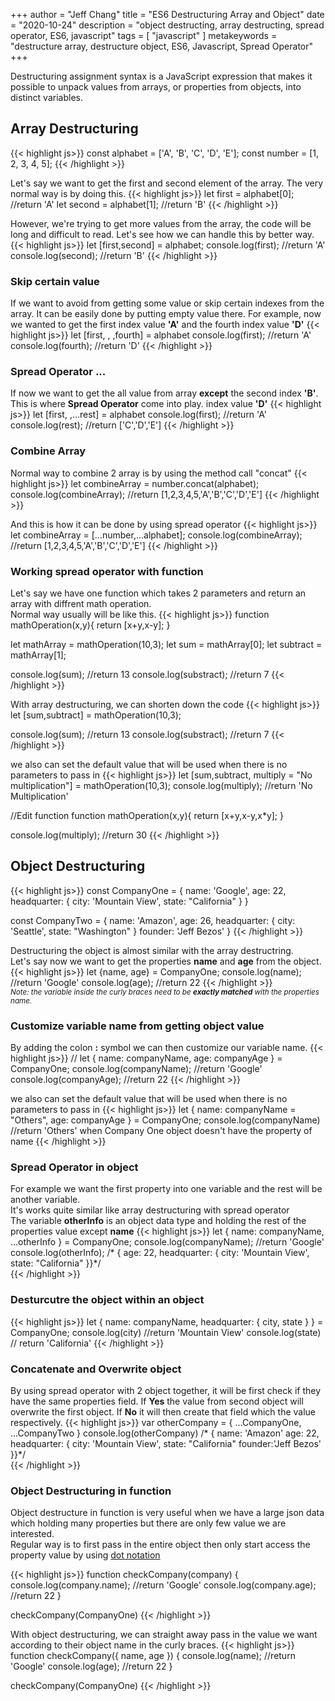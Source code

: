 +++
author = "Jeff Chang"
title = "ES6 Destructuring Array and Object"
date = "2020-10-24"
description = "object destructing, array destructing, spread operator, ES6, javascript"
tags = [
    "javascript"
]
metakeywords = "destructure array, destructure object, ES6, Javascript, Spread Operator"
+++

Destructuring assignment syntax is a JavaScript expression that makes it possible to unpack values from arrays, or properties from objects, into distinct variables.
<!--more-->


## Array Destructuring
{{< highlight js>}}
const alphabet = ['A', 'B', 'C', 'D', 'E'];
const number = [1, 2, 3, 4, 5];
{{< /highlight >}}

Let's say we want to get the first and second element of the array. The very normal way is by doing this.
{{< highlight js>}}
let first = alphabet[0]; //return 'A'
let second = alphabet[1]; //return 'B'
{{< /highlight >}}

However, we're trying to get more values from the array, the code will be long and difficult to read. 
Let's see how we can handle this by better way. 
{{< highlight js>}}
let [first,second] = alphabet;
console.log(first); //return 'A'
console.log(second); //return 'B'
{{< /highlight >}}

### Skip certain value 
If we want to avoid from getting some value or skip certain indexes from the array. It can be easily done by putting empty value there. For example, now we wanted to get the first index value **'A'** and the fourth index value **'D'**
{{< highlight js>}}
let [first, , ,fourth] = alphabet
console.log(first); //return 'A'
console.log(fourth); //return 'D'
{{< /highlight >}}

### Spread Operator ...
If now we want to get the all value from array **except** the second index **'B'**. This is where **Spread Operator** come into play.
index value **'D'**
{{< highlight js>}}
let [first, ,...rest] = alphabet
console.log(first); //return 'A'
console.log(rest); //return ['C','D','E']
{{< /highlight >}}

### Combine Array
Normal way to combine 2 array is by using the method call "concat"
{{< highlight js>}}
let combineArray = number.concat(alphabet);
console.log(combineArray); //return [1,2,3,4,5,'A','B','C','D','E']
{{< /highlight >}}


And this is how it can be done by using spread operator
{{< highlight js>}}
let combineArray = [...number,...alphabet];
console.log(combineArray); //return [1,2,3,4,5,'A','B','C','D','E']
{{< /highlight >}}

### Working spread operator with function
Let's say we have one function which takes 2 parameters and return an array with diffrent math operation. <br/>
Normal way usually will be like this. 
{{< highlight js>}}
function mathOperation(x,y){
     return [x+y,x-y];
}

let mathArray = mathOperation(10,3);
let sum = mathArray[0];
let subtract = mathArray[1];

console.log(sum); //return 13
console.log(substract); //return 7
{{< /highlight >}}

With array destructuring, we can shorten down the code
{{< highlight js>}}
let [sum,subtract] = mathOperation(10,3);

console.log(sum); //return 13
console.log(substract); //return 7
{{< /highlight >}}

we also can set the default value that will be used when there is no parameters to pass in
{{< highlight js>}}
let [sum,subtract, multiply = "No multiplication"] = mathOperation(10,3);
console.log(multiply); //return 'No Multiplication'

//Edit function
function mathOperation(x,y){
     return [x+y,x-y,x*y];
}

console.log(multiply); //return 30
{{< /highlight >}}

## Object Destructuring
{{< highlight js>}}
const CompanyOne = {
    name: 'Google',
    age: 22,
    headquarter: {
        city: 'Mountain View',
        state: "California"
    }
}

const CompanyTwo = {
    name: 'Amazon',
    age: 26,
    headquarter: {
        city: 'Seattle',
        state: "Washington"
    }
    founder: 'Jeff Bezos'
}
{{< /highlight >}}

Destructuring the object is almost similar with the array destructring. <br/>
Let's say now we want to get the properties **name** and **age** from the object.
{{< highlight js>}}
let {name, age} = CompanyOne;
console.log(name); //return 'Google'
console.log(age); //return 22
{{< /highlight >}}
<small style="display:block"><em>Note: the variable inside the curly braces need to be <strong>exactly matched</strong> with the properties name.</em></small>


### Customize variable name from getting object value
By adding the colon **:** symbol we can then customize our variable name.
{{< highlight js>}}
// let { name: companyName, age: companyAge } = CompanyOne;
console.log(companyName); //return 'Google'
console.log(companyAge); //return 22
{{< /highlight >}}

we also can set the default value that will be used when there is no parameters to pass in
{{< highlight js>}}
let { name: companyName = "Others", age: companyAge } = CompanyOne;
console.log(companyName) //return 'Others' when Company One object doesn't have the property of name
{{< /highlight >}}

### Spread Operator in object
For example we want the first property into one variable and the rest will be another variable. <br/>
It's works quite similar like array destructuring with spread operator <br/>
The variable **otherInfo** is an object data type and holding the rest of the properties value except **name**
{{< highlight js>}}
let { name: companyName, ...otherInfo } = CompanyOne;
console.log(companyName); //return 'Google'
console.log(otherInfo); 
/* { age: 22,
     headquarter: {
        city: 'Mountain View',
        state: "California"
    }}*/  
{{< /highlight >}}

### Desturcutre the object within an object
{{< highlight js>}}
let { name: companyName, headquarter: { city, state } } = CompanyOne;
console.log(city) //return 'Mountain View'
console.log(state) // return 'California'
{{< /highlight >}}

### Concatenate and Overwrite object
By using spread operator with 2 object together, it will be first check if they have the same properties field. If **Yes** the value from second object will overwrite the first object. If **No** it will then create that field which the value respectively.
{{< highlight js>}}
var otherCompany = { ...CompanyOne, ...CompanyTwo }
console.log(otherCompany)
/* { name: 'Amazon'
     age: 22,
     headquarter: {
        city: 'Mountain View',
        state: "California"
     founder:'Jeff Bezos'
    }}*/  
{{< /highlight >}}

### Object Destructuring in function
Object destructure in function is very useful when we have a large json data which holding many properties but there are only few value we are interested. <br/>
Regular way is to first pass in the entire object then only start access the property value by using [dot notation](https://developer.mozilla.org/en-US/docs/Web/JavaScript/Reference/Operators/Property_accessors)

{{< highlight js>}}
function checkCompany(company) {
    console.log(company.name); //return 'Google'
    console.log(company.age); //return 22
}

checkCompany(CompanyOne)
{{< /highlight >}}

With object destructuring, we can straight away pass in the value we want according to their object name in the curly braces.
{{< highlight js>}}
function checkCompany({ name, age }) {
    console.log(name); //return 'Google'
    console.log(age); //return 22
}

checkCompany(CompanyOne)
{{< /highlight >}}